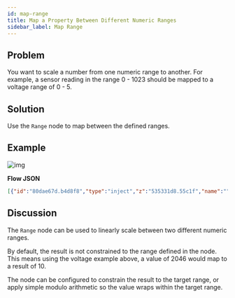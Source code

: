 ```yaml
---
id: map-range
title: Map a Property Between Different Numeric Ranges
sidebar_label: Map Range
---
```


## Problem

You want to scale a number from one numeric range to another. For example, a
sensor reading in the range 0 - 1023 should be mapped to a voltage range of 0 - 5.

## Solution

Use the <code class="node">Range</code> node to map between the defined ranges.

## Example

![img](https://igniteresources.blob.core.windows.net/public/docs/static/assets/docs/messages/map-between-different-number-ranges.png)

<b>Flow JSON</b>

~~~json
[{"id":"80dae67d.b4d8f8","type":"inject","z":"535331d8.55c1f","name":"","topic":"","payload":"0","payloadType":"num","repeat":"","crontab":"","once":false,"x":130,"y":380,"wires":[["81f13534.456348"]]},{"id":"81f13534.456348","type":"range","z":"535331d8.55c1f","minin":"0","maxin":"1023","minout":"0","maxout":"5","action":"clamp","round":false,"name":"","x":350,"y":420,"wires":[["e80b61d7.4b399"]]},{"id":"cb21de23.75a2f","type":"inject","z":"535331d8.55c1f","name":"","topic":"","payload":"512","payloadType":"num","repeat":"","crontab":"","once":false,"x":130,"y":420,"wires":[["81f13534.456348"]]},{"id":"342552de.255a1e","type":"inject","z":"535331d8.55c1f","name":"","topic":"","payload":"1023","payloadType":"num","repeat":"","crontab":"","once":false,"x":130,"y":460,"wires":[["81f13534.456348"]]},{"id":"e80b61d7.4b399","type":"debug","z":"535331d8.55c1f","name":"","active":true,"console":"false","complete":"false","x":550,"y":420,"wires":[]}]
~~~

## Discussion

The <code class="node">Range</code> node can be used to linearly scale between two
different numeric ranges.

By default, the result is not constrained to the range defined in the node. This means
using the voltage example above, a value of 2046 would map to a result of 10.

The node can be configured to constrain the result to the target range, or apply simple
modulo arithmetic so the value wraps within the target range.
